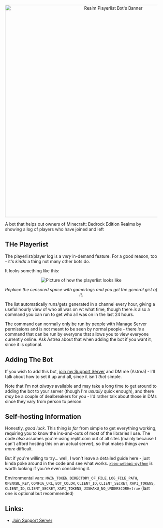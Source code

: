 <p align="center">
  <img src="https://cdn.discordapp.com/attachments/775915758588657664/916464019227947078/RealmsPlayerlistBotBanner.png" alt="Realm Playerlist Bot's Banner" width="700"/>
</p>

A bot that helps out owners of Minecraft: Bedrock Edition Realms by showing a log of players who have joined and left

## THe Playerlist
The playerlist/player log is a *very* in-demand feature. For a good reason, too - it's *kinda* a thing not many other bots do.

It looks something like this:

<p align="center">
  <img src="https://cdn.discordapp.com/attachments/775915758588657664/916460297961766923/Screenshot_2021-12-03_174426.png" alt="Picture of how the playerlist looks like"/>
</p>

<p align="center">
  <i>Replace the censored space with gamertags and you get the general gist of it.</i>
</p>

The list automatically runs/gets generated in a channel every hour, giving a useful hourly view of who all was on wt what time, though there *is* also a command you can run to get who all was on in the last 24 hours.

The command can normally only be run by people with Manage Server permissions and is not meant to be seen by normal people - there *is* a command that can be run by everyone that allows you to view everyone currently online. Ask Astrea about that when adding the bot if you want it, since it is optional.

## Adding The Bot

If you wish to add this bot, [join my Support Server](https://discord.gg/NSdetwGjpK) and DM me (Astrea) - I'll talk about how to set it up and all, since it isn't *that* simple.

Note that I'm not *always* available and may take a long time to get around to adding the bot to your server (though I'm *usually* quick enough), and there *may* be a couple of dealbreakers for you - I'd rather talk about those in DMs since they vary from person to person.

## Self-hosting Information

Honestly, *good luck*. This thing is *far* from simple to get everything working, requiring you to know the ins-and-outs of most of the libraries I use. The code *also* assumes you're using replit.com out of all sites (mainly because I can't afford hosting this on an actual server), so that makes things *even more* difficult.

But if you're willing to try... well, I won't leave a detailed guide here - just kinda poke around in the code and see what works. [`xbox-webapi-python`](https://github.com/OpenXbox/xbox-webapi-python) is worth looking if you're even considering it.

Environmental vars: `MAIN_TOKEN`, `DIRECTORY_OF_FILE`, `LOG_FILE_PATH`, `OPENXBL_KEY`, `CONFIG_URL`, `BOT_COLOR`, `CLIENT_ID`, `CLIENT_SECRET`, `XAPI_TOKENS`, `CLIENT_ID`, `CLIENT_SECRET`, `XAPI_TOKENS`, `JISHAKU_NO_UNDERSCORE=true` (last one is optional but recommended)

## Links:

* [Join Support Server](https://discord.gg/NSdetwGjpK)
